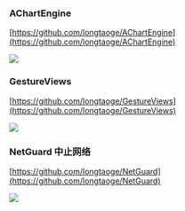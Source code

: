 

### AChartEngine ###

[https://github.com/longtaoge/AChartEngine](https://github.com/longtaoge/AChartEngine)

![](https://github.com/wangjia55/AChartEngine/raw/master/screenshot/chart_2.png)


### GestureViews ###

[https://github.com/longtaoge/GestureViews](https://github.com/longtaoge/GestureViews)


![](https://github.com/alexvasilkov/GestureViews/raw/master/sample/art/demo.gif)

### NetGuard  中止网络 ###

[https://github.com/longtaoge/NetGuard](https://github.com/longtaoge/NetGuard)


![](https://github.com/longtaoge/NetGuard/raw/master/screenshot.png)


